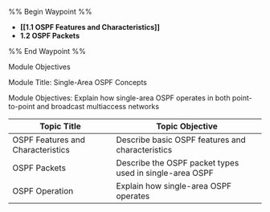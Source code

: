 %% Begin Waypoint %%
- **[[1.1 OSPF Features and Characteristics]]**
- **1.2 OSPF Packets**

%% End Waypoint %%

Module Objectives

Module Title: Single-Area OSPF Concepts

Module Objectives: Explain how single-area OSPF operates in both point-to-point and broadcast multiaccess networks

| Topic Title                       | Topic Objective                                         |
| --------------------------------- | ------------------------------------------------------- |
| OSPF Features and Characteristics | Describe basic OSPF features and characteristics        |
| OSPF Packets                      | Describe the OSPF packet types used in single-area OSPF |
| OSPF Operation                    | Explain how single-area OSPF operates                   |


